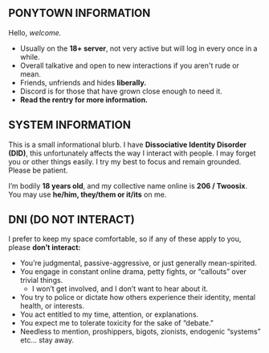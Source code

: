 **PONYTOWN INFORMATION**
-------------------------------------------------------------------------------
Hello, *welcome.*

- Usually on the **18+ server**, not very active but will log in every once in a while.
- Overall talkative and open to new interactions if you aren't rude or mean. 
- Friends, unfriends and hides **liberally.**
- Discord is for those that have grown close enough to need it.
- **Read the rentry for more information.**


**SYSTEM INFORMATION**
-------------------------------------------------------------------------------

This is a small informational blurb. I have **Dissociative Identity Disorder (DID)**, this unfortunately affects the way I interact with people. I may forget you or other things easily. I try  my best to focus and remain grounded. Please be patient.

I’m bodily **18 years old**, and my collective name online is **206 / Twoosix**. 
You may use **he/him, they/them or it/its** on me.


**DNI (DO NOT INTERACT)**
-------------------------------------------------------------------------------
I prefer to keep my space comfortable, so if any of these apply to you, please **don’t interact:**  

- You’re judgmental, passive-aggressive, or just generally mean-spirited.  
- You engage in constant online drama, petty fights, or “callouts” over trivial things.  
  - I won’t get involved, and I don’t want to hear about it.  
- You try to police or dictate how others experience their identity, mental health, or interests.  
- You act entitled to my time, attention, or explanations.  
- You expect me to tolerate toxicity for the sake of “debate."
- Needless to mention, proshippers, bigots, zionists, endogenic “systems” etc... stay away.
